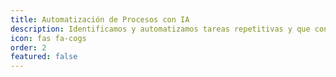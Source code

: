 ```yaml
---
title: Automatización de Procesos con IA
description: Identificamos y automatizamos tareas repetitivas y que consumen mucho tiempo en sus procesos de negocio, liberando a su equipo para que se concentre en actividades de alto valor.
icon: fas fa-cogs
order: 2
featured: false
---
```

